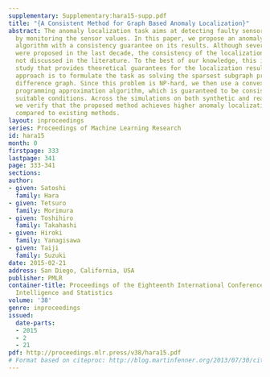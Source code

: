 ```yaml
---
supplementary: Supplementary:hara15-supp.pdf
title: "{A Consistent Method for Graph Based Anomaly Localization}"
abstract: The anomaly localization task aims at detecting faulty sensors automatically
  by monitoring the sensor values. In this paper, we propose an anomaly localization
  algorithm with a consistency guarantee on its results. Although several algorithms
  were proposed in the last decade, the consistency of the localization results was
  not discussed in the literature. To the best of our knowledge, this is the first
  study that provides theoretical guarantees for the localization results. Our new
  approach is to formulate the task as solving the sparsest subgraph problem on a
  difference graph. Since this problem is NP-hard, we then use a convex quadratic
  programming approximation algorithm, which is guaranteed to be consistent under
  suitable conditions. Across the simulations on both synthetic and real world datasets,
  we verify that the proposed method achieves higher anomaly localization performance
  compared to existing methods.
layout: inproceedings
series: Proceedings of Machine Learning Research
id: hara15
month: 0
firstpage: 333
lastpage: 341
page: 333-341
sections: 
author:
- given: Satoshi
  family: Hara
- given: Tetsuro
  family: Morimura
- given: Toshihiro
  family: Takahashi
- given: Hiroki
  family: Yanagisawa
- given: Taiji
  family: Suzuki
date: 2015-02-21
address: San Diego, California, USA
publisher: PMLR
container-title: Proceedings of the Eighteenth International Conference on Artificial
  Intelligence and Statistics
volume: '38'
genre: inproceedings
issued:
  date-parts:
  - 2015
  - 2
  - 21
pdf: http://proceedings.mlr.press/v38/hara15.pdf
# Format based on citeproc: http://blog.martinfenner.org/2013/07/30/citeproc-yaml-for-bibliographies/
---
```


